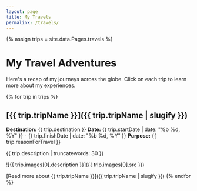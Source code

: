 ```yaml
---
layout: page
title: My Travels
permalink: /travels/
---
```


{% assign trips = site.data.Pages.travels %}

# My Travel Adventures

Here's a recap of my journeys across the globe. Click on each trip to learn more about my experiences.

{% for trip in trips %}
## [{{ trip.tripName }}]({{ trip.tripName | slugify }})

**Destination:** {{ trip.destination }}
**Date:** {{ trip.startDate | date: "%b %d, %Y" }} - {{ trip.finishDate | date: "%b %d, %Y" }}
**Purpose:** {{ trip.reasonForTravel }}

{{ trip.description | truncatewords: 30 }}

![{{ trip.images[0].description }}]({{ trip.images[0].src }})

[Read more about {{ trip.tripName }}]({{ trip.tripName | slugify }})
{% endfor %}
